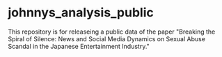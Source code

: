 # johnnys_analysis_public

This repository is for releaseing a public data of the paper "Breaking the Spiral of Silence: News and Social Media Dynamics on Sexual Abuse Scandal in the Japanese Entertainment Industry."
